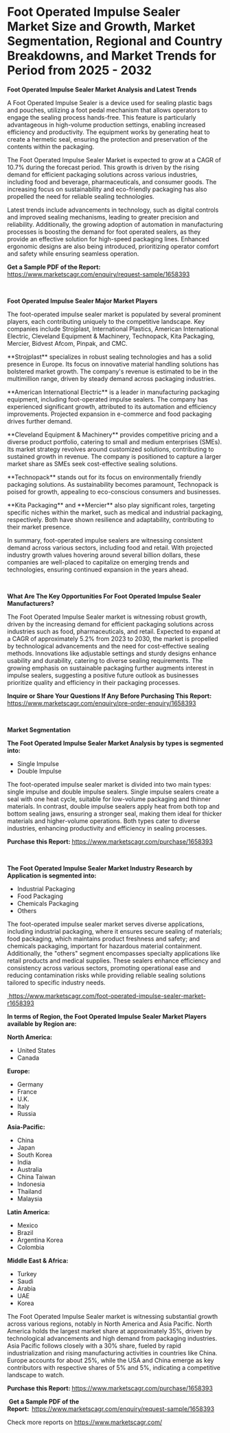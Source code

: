 <p><h1>Foot Operated Impulse Sealer Market Size and Growth, Market Segmentation, Regional and Country Breakdowns, and Market Trends for Period from 2025 -  2032</h1></p><p><strong>Foot Operated Impulse Sealer Market Analysis and Latest Trends</strong></p>
<p><p>A Foot Operated Impulse Sealer is a device used for sealing plastic bags and pouches, utilizing a foot pedal mechanism that allows operators to engage the sealing process hands-free. This feature is particularly advantageous in high-volume production settings, enabling increased efficiency and productivity. The equipment works by generating heat to create a hermetic seal, ensuring the protection and preservation of the contents within the packaging.</p><p>The Foot Operated Impulse Sealer Market is expected to grow at a CAGR of 10.7% during the forecast period. This growth is driven by the rising demand for efficient packaging solutions across various industries, including food and beverage, pharmaceuticals, and consumer goods. The increasing focus on sustainability and eco-friendly packaging has also propelled the need for reliable sealing technologies.</p><p>Latest trends include advancements in technology, such as digital controls and improved sealing mechanisms, leading to greater precision and reliability. Additionally, the growing adoption of automation in manufacturing processes is boosting the demand for foot operated sealers, as they provide an effective solution for high-speed packaging lines. Enhanced ergonomic designs are also being introduced, prioritizing operator comfort and safety while ensuring seamless operation.</p></p>
<p><strong>Get a Sample PDF of the Report:&nbsp;</strong> <a href="https://www.marketscagr.com/enquiry/request-sample/1658393?utm_campaign=2453&utm_medium=2&utm_source=Github&utm_content=ia&utm_term=08042025&utm_id=foot-operated-impulse-sealer">https://www.marketscagr.com/enquiry/request-sample/1658393</a></p>
<p>&nbsp;</p>
<p><strong>Foot Operated Impulse Sealer Major Market Players</strong></p>
<p><p>The foot-operated impulse sealer market is populated by several prominent players, each contributing uniquely to the competitive landscape. Key companies include Strojplast, International Plastics, American International Electric, Cleveland Equipment & Machinery, Technopack, Kita Packaging, Mercier, Bidvest Afcom, Pinpak, and CMC.</p><p>**Strojplast** specializes in robust sealing technologies and has a solid presence in Europe. Its focus on innovative material handling solutions has bolstered market growth. The company's revenue is estimated to be in the multimillion range, driven by steady demand across packaging industries.</p><p>**American International Electric** is a leader in manufacturing packaging equipment, including foot-operated impulse sealers. The company has experienced significant growth, attributed to its automation and efficiency improvements. Projected expansion in e-commerce and food packaging drives further demand.</p><p>**Cleveland Equipment & Machinery** provides competitive pricing and a diverse product portfolio, catering to small and medium enterprises (SMEs). Its market strategy revolves around customized solutions, contributing to sustained growth in revenue. The company is positioned to capture a larger market share as SMEs seek cost-effective sealing solutions.</p><p>**Technopack** stands out for its focus on environmentally friendly packaging solutions. As sustainability becomes paramount, Technopack is poised for growth, appealing to eco-conscious consumers and businesses.</p><p>**Kita Packaging** and **Mercier** also play significant roles, targeting specific niches within the market, such as medical and industrial packaging, respectively. Both have shown resilience and adaptability, contributing to their market presence.</p><p>In summary, foot-operated impulse sealers are witnessing consistent demand across various sectors, including food and retail. With projected industry growth values hovering around several billion dollars, these companies are well-placed to capitalize on emerging trends and technologies, ensuring continued expansion in the years ahead.</p></p>
<p>&nbsp;</p>
<p><strong>What Are The Key Opportunities For Foot Operated Impulse Sealer Manufacturers?</strong></p>
<p><p>The Foot Operated Impulse Sealer market is witnessing robust growth, driven by the increasing demand for efficient packaging solutions across industries such as food, pharmaceuticals, and retail. Expected to expand at a CAGR of approximately 5.2% from 2023 to 2030, the market is propelled by technological advancements and the need for cost-effective sealing methods. Innovations like adjustable settings and sturdy designs enhance usability and durability, catering to diverse sealing requirements. The growing emphasis on sustainable packaging further augments interest in impulse sealers, suggesting a positive future outlook as businesses prioritize quality and efficiency in their packaging processes.</p></p>
<p><strong>Inquire or Share Your Questions If Any Before Purchasing This Report:</strong> <a href="https://www.marketscagr.com/enquiry/pre-order-enquiry/1658393?utm_campaign=2453&utm_medium=2&utm_source=Github&utm_content=ia&utm_term=08042025&utm_id=foot-operated-impulse-sealer">https://www.marketscagr.com/enquiry/pre-order-enquiry/1658393</a></p>
<p>&nbsp;</p>
<p><strong>Market Segmentation</strong></p>
<p><strong>The Foot Operated Impulse Sealer Market Analysis by types is segmented into:</strong></p>
<p><ul><li>Single Impulse</li><li>Double Impulse</li></ul></p>
<p><p>The foot-operated impulse sealer market is divided into two main types: single impulse and double impulse sealers. Single impulse sealers create a seal with one heat cycle, suitable for low-volume packaging and thinner materials. In contrast, double impulse sealers apply heat from both top and bottom sealing jaws, ensuring a stronger seal, making them ideal for thicker materials and higher-volume operations. Both types cater to diverse industries, enhancing productivity and efficiency in sealing processes.</p></p>
<p><strong>Purchase this Report:&nbsp;</strong><a href="https://www.marketscagr.com/purchase/1658393?utm_campaign=2453&utm_medium=2&utm_source=Github&utm_content=ia&utm_term=08042025&utm_id=foot-operated-impulse-sealer">https://www.marketscagr.com/purchase/1658393</a></p>
<p>&nbsp;</p>
<p><strong>The Foot Operated Impulse Sealer Market Industry Research by Application is segmented into:</strong></p>
<p><ul><li>Industrial Packaging</li><li>Food Packaging</li><li>Chemicals Packaging</li><li>Others</li></ul></p>
<p><p>The foot-operated impulse sealer market serves diverse applications, including industrial packaging, where it ensures secure sealing of materials; food packaging, which maintains product freshness and safety; and chemicals packaging, important for hazardous material containment. Additionally, the "others" segment encompasses specialty applications like retail products and medical supplies. These sealers enhance efficiency and consistency across various sectors, promoting operational ease and reducing contamination risks while providing reliable sealing solutions tailored to specific industry needs.</p></p>
<p><a href="https://www.marketscagr.com/foot-operated-impulse-sealer-market-r1658393?utm_campaign=2453&utm_medium=2&utm_source=Github&utm_content=ia&utm_term=08042025&utm_id=foot-operated-impulse-sealer">&nbsp;https://www.marketscagr.com/foot-operated-impulse-sealer-market-r1658393</a></p>
<p><strong>In terms of Region, the Foot Operated Impulse Sealer Market Players available by Region are:</strong></p>
<p>
    <p> <strong> North America: </strong>
        <ul>
            <li>United States</li>
            <li>Canada</li>
        </ul>
        </p> 
    <p> <strong> Europe: </strong>
        <ul>
            <li>Germany</li>
            <li>France</li>
            <li>U.K.</li>
            <li>Italy</li>
            <li>Russia</li>
        </ul>
        </p> 
    <p> <strong> Asia-Pacific: </strong>
        <ul>
            <li>China</li>
            <li>Japan</li>
            <li>South Korea</li>
            <li>India</li>
            <li>Australia</li>
            <li>China Taiwan</li>
            <li>Indonesia</li>
            <li>Thailand</li>
            <li>Malaysia</li>
        </ul>
        </p> 
    <p> <strong> Latin America: </strong>
        <ul>
            <li>Mexico</li>
            <li>Brazil</li>
            <li>Argentina Korea</li>
            <li>Colombia</li>
        </ul>
        </p> 
    <p> <strong> Middle East & Africa: </strong>
        <ul>
            <li>Turkey</li>
            <li>Saudi</li>
            <li>Arabia</li>
            <li>UAE</li>
            <li>Korea</li>
        </ul>
    </p>
    </p>
<p><p>The Foot Operated Impulse Sealer market is witnessing substantial growth across various regions, notably in North America and Asia Pacific. North America holds the largest market share at approximately 35%, driven by technological advancements and high demand from packaging industries. Asia Pacific follows closely with a 30% share, fueled by rapid industrialization and rising manufacturing activities in countries like China. Europe accounts for about 25%, while the USA and China emerge as key contributors with respective shares of 5% and 5%, indicating a competitive landscape to watch.</p></p>
<p><strong>Purchase this Report: </strong><a href="https://www.marketscagr.com/purchase/1658393?utm_campaign=2453&utm_medium=2&utm_source=Github&utm_content=ia&utm_term=08042025&utm_id=foot-operated-impulse-sealer">https://www.marketscagr.com/purchase/1658393</a></p>
<p>&nbsp;<strong>Get a Sample PDF of the Report:&nbsp;&nbsp;</strong><a href="https://www.marketscagr.com/enquiry/request-sample/1658393?utm_campaign=2453&utm_medium=2&utm_source=Github&utm_content=ia&utm_term=08042025&utm_id=foot-operated-impulse-sealer">https://www.marketscagr.com/enquiry/request-sample/1658393</a></p>
<p><strong></strong></p>
<p>Check more reports on <a href="https://www.marketscagr.com/?utm_campaign=2453&utm_medium=2&utm_source=Github&utm_content=ia&utm_term=08042025&utm_id=foot-operated-impulse-sealer">https://www.marketscagr.com/</a></p>